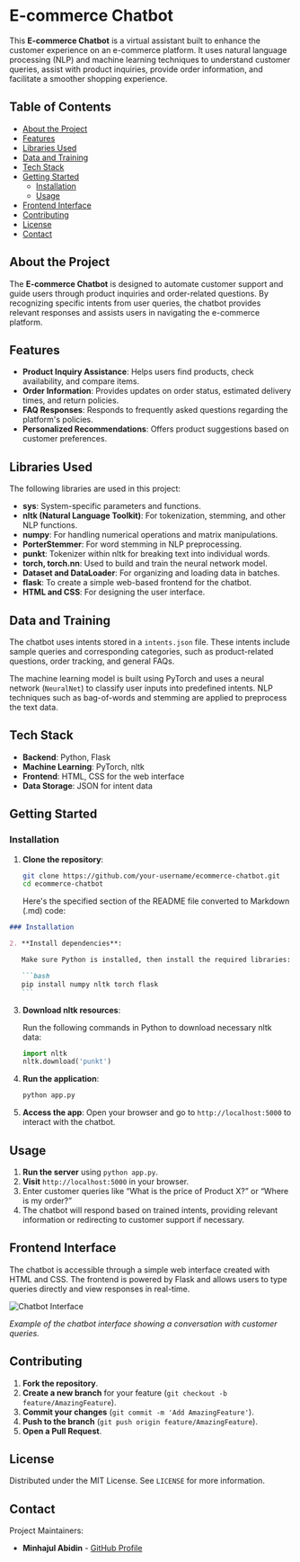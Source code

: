 # E-commerce Chatbot

This **E-commerce Chatbot** is a virtual assistant built to enhance the customer experience on an e-commerce platform. It uses natural language processing (NLP) and machine learning techniques to understand customer queries, assist with product inquiries, provide order information, and facilitate a smoother shopping experience.

## Table of Contents

- [About the Project](#about-the-project)
- [Features](#features)
- [Libraries Used](#libraries-used)
- [Data and Training](#data-and-training)
- [Tech Stack](#tech-stack)
- [Getting Started](#getting-started)
  - [Installation](#installation)
  - [Usage](#usage)
- [Frontend Interface](#frontend-interface)
- [Contributing](#contributing)
- [License](#license)
- [Contact](#contact)

## About the Project

The **E-commerce Chatbot** is designed to automate customer support and guide users through product inquiries and order-related questions. By recognizing specific intents from user queries, the chatbot provides relevant responses and assists users in navigating the e-commerce platform.

## Features

- **Product Inquiry Assistance**: Helps users find products, check availability, and compare items.
- **Order Information**: Provides updates on order status, estimated delivery times, and return policies.
- **FAQ Responses**: Responds to frequently asked questions regarding the platform's policies.
- **Personalized Recommendations**: Offers product suggestions based on customer preferences.

## Libraries Used

The following libraries are used in this project:

- **sys**: System-specific parameters and functions.
- **nltk (Natural Language Toolkit)**: For tokenization, stemming, and other NLP functions.
- **numpy**: For handling numerical operations and matrix manipulations.
- **PorterStemmer**: For word stemming in NLP preprocessing.
- **punkt**: Tokenizer within nltk for breaking text into individual words.
- **torch, torch.nn**: Used to build and train the neural network model.
- **Dataset and DataLoader**: For organizing and loading data in batches.
- **flask**: To create a simple web-based frontend for the chatbot.
- **HTML and CSS**: For designing the user interface.

## Data and Training

The chatbot uses intents stored in a `intents.json` file. These intents include sample queries and corresponding categories, such as product-related questions, order tracking, and general FAQs.

The machine learning model is built using PyTorch and uses a neural network (`NeuralNet`) to classify user inputs into predefined intents. NLP techniques such as bag-of-words and stemming are applied to preprocess the text data.

## Tech Stack

- **Backend**: Python, Flask
- **Machine Learning**: PyTorch, nltk
- **Frontend**: HTML, CSS for the web interface
- **Data Storage**: JSON for intent data

## Getting Started

### Installation

1. **Clone the repository**:

   ```bash
   git clone https://github.com/your-username/ecommerce-chatbot.git
   cd ecommerce-chatbot
   ```

   Here's the specified section of the README file converted to Markdown (.md) code:

````markdown
### Installation

2. **Install dependencies**:

   Make sure Python is installed, then install the required libraries:

   ```bash
   pip install numpy nltk torch flask
   ```
````

3. **Download nltk resources**:

   Run the following commands in Python to download necessary nltk data:

   ```python
   import nltk
   nltk.download('punkt')
   ```

4. **Run the application**:

   ```bash
   python app.py
   ```

5. **Access the app**: Open your browser and go to `http://localhost:5000` to interact with the chatbot.

## Usage

1. **Run the server** using `python app.py`.
2. **Visit** `http://localhost:5000` in your browser.
3. Enter customer queries like “What is the price of Product X?” or “Where is my order?”
4. The chatbot will respond based on trained intents, providing relevant information or redirecting to customer support if necessary.

## Frontend Interface

The chatbot is accessible through a simple web interface created with HTML and CSS. The frontend is powered by Flask and allows users to type queries directly and view responses in real-time.

![Chatbot Interface](chatbot-interface.png)

_Example of the chatbot interface showing a conversation with customer queries._

## Contributing

1. **Fork the repository**.
2. **Create a new branch** for your feature (`git checkout -b feature/AmazingFeature`).
3. **Commit your changes** (`git commit -m 'Add AmazingFeature'`).
4. **Push to the branch** (`git push origin feature/AmazingFeature`).
5. **Open a Pull Request**.

## License

Distributed under the MIT License. See `LICENSE` for more information.

## Contact

Project Maintainers:

- **Minhajul Abidin** - [GitHub Profile](https://github.com/Minhajul-Abidin)
